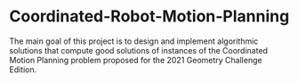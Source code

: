 # Coordinated-Robot-Motion-Planning
The main goal of this project is to design and implement algorithmic solutions that compute good solutions of instances of the Coordinated Motion Planning problem proposed for the 2021 Geometry Challenge Edition.
